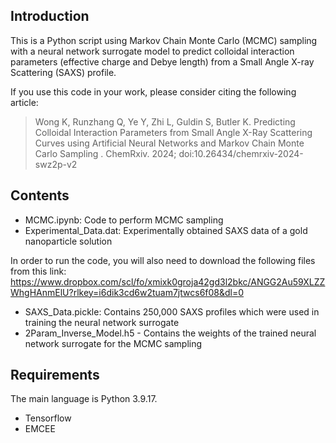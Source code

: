 ## Introduction
This is a Python script using Markov Chain Monte Carlo (MCMC) sampling with a neural network surrogate model to predict colloidal interaction parameters (effective charge and Debye length) from a Small Angle X-ray Scattering (SAXS) profile. 

If you use this code in your work, please consider citing the following article:

>Wong K, Runzhang Q, Ye Y, Zhi L, Guldin S, Butler K. Predicting Colloidal Interaction Parameters from Small Angle X-Ray Scattering Curves using Artificial Neural Networks and Markov Chain Monte Carlo Sampling . ChemRxiv. 2024; doi:10.26434/chemrxiv-2024-swz2p-v2

## Contents
- MCMC.ipynb: Code to perform MCMC sampling
- Experimental_Data.dat: Experimentally obtained SAXS data of a gold nanoparticle solution

In order to run the code, you will also need to download the following files from this link: https://www.dropbox.com/scl/fo/xmixk0groja42gd3l2bkc/ANGG2Au59XLZZWhgHAnmElU?rlkey=i6dik3cd6w2tuam7jtwcs6f08&dl=0 
- SAXS_Data.pickle: Contains 250,000 SAXS profiles which were used in training the neural network surrogate
- 2Param_Inverse_Model.h5 - Contains the weights of the trained neural network surrogate for the MCMC sampling

## Requirements
The main language is Python 3.9.17.
* Tensorflow
* EMCEE
